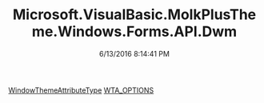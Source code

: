 ﻿---
title: Microsoft.VisualBasic.MolkPlusTheme.Windows.Forms.API.Dwm
date: 6/13/2016 8:14:41 PM
---

[WindowThemeAttributeType](T-Microsoft.VisualBasic.MolkPlusTheme.Windows.Forms.API.Dwm.WindowThemeAttributeType.html)
[WTA_OPTIONS](T-Microsoft.VisualBasic.MolkPlusTheme.Windows.Forms.API.Dwm.WTA_OPTIONS.html)
